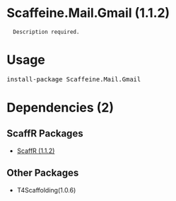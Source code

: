 ﻿Scaffeine.Mail.Gmail (1.1.2)
======

      Description required.
    
Usage
======
<pre>install-package Scaffeine.Mail.Gmail</pre>
Dependencies (2)
=====

ScaffR Packages
------
* [ScaffR (1.1.2)](https://github.com/wcpro/ScaffR/tree/master/src/ScaffR)

Other Packages
------
* T4Scaffolding(1.0.6)
